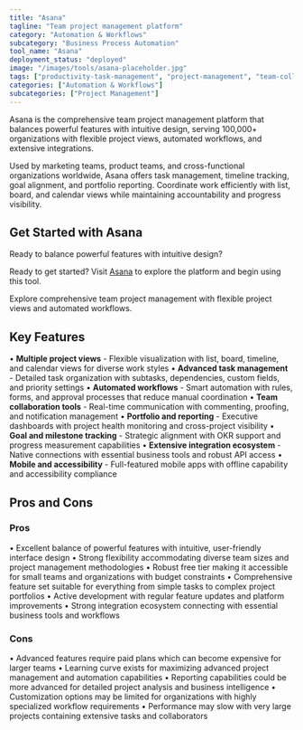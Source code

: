 ```yaml
---
title: "Asana"
tagline: "Team project management platform"
category: "Automation & Workflows"
subcategory: "Business Process Automation"
tool_name: "Asana"
deployment_status: "deployed"
image: "/images/tools/asana-placeholder.jpg"
tags: ["productivity-task-management", "project-management", "team-collaboration", "task-tracking", "workflow-automation"]
categories: ["Automation & Workflows"]
subcategories: ["Project Management"]
---
```

Asana is the comprehensive team project management platform that balances powerful features with intuitive design, serving 100,000+ organizations with flexible project views, automated workflows, and extensive integrations.

Used by marketing teams, product teams, and cross-functional organizations worldwide, Asana offers task management, timeline tracking, goal alignment, and portfolio reporting. Coordinate work efficiently with list, board, and calendar views while maintaining accountability and progress visibility.

## Get Started with Asana

Ready to balance powerful features with intuitive design? 

Ready to get started? Visit [Asana](https://asana.com) to explore the platform and begin using this tool.

Explore comprehensive team project management with flexible project views and automated workflows.

## Key Features

• **Multiple project views** - Flexible visualization with list, board, timeline, and calendar views for diverse work styles
• **Advanced task management** - Detailed task organization with subtasks, dependencies, custom fields, and priority settings
• **Automated workflows** - Smart automation with rules, forms, and approval processes that reduce manual coordination
• **Team collaboration tools** - Real-time communication with commenting, proofing, and notification management
• **Portfolio and reporting** - Executive dashboards with project health monitoring and cross-project visibility
• **Goal and milestone tracking** - Strategic alignment with OKR support and progress measurement capabilities
• **Extensive integration ecosystem** - Native connections with essential business tools and robust API access
• **Mobile and accessibility** - Full-featured mobile apps with offline capability and accessibility compliance

## Pros and Cons

### Pros
• Excellent balance of powerful features with intuitive, user-friendly interface design
• Strong flexibility accommodating diverse team sizes and project management methodologies
• Robust free tier making it accessible for small teams and organizations with budget constraints
• Comprehensive feature set suitable for everything from simple tasks to complex project portfolios
• Active development with regular feature updates and platform improvements
• Strong integration ecosystem connecting with essential business tools and workflows

### Cons
• Advanced features require paid plans which can become expensive for larger teams
• Learning curve exists for maximizing advanced project management and automation capabilities
• Reporting capabilities could be more advanced for detailed project analysis and business intelligence
• Customization options may be limited for organizations with highly specialized workflow requirements
• Performance may slow with very large projects containing extensive tasks and collaborators